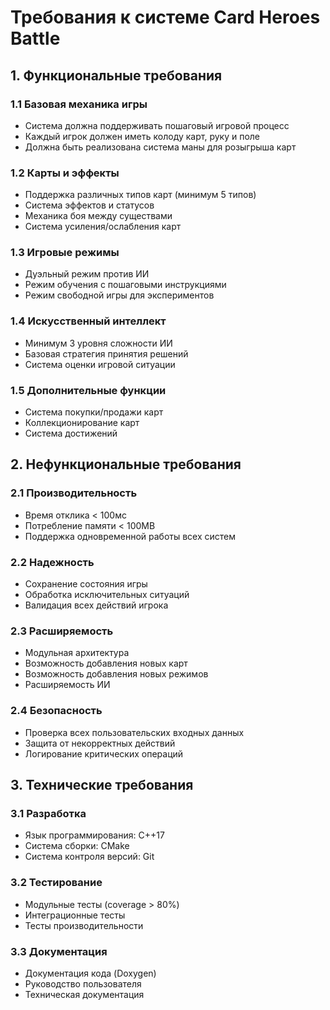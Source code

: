 # Требования к системе Card Heroes Battle

## 1. Функциональные требования

### 1.1 Базовая механика игры
- Система должна поддерживать пошаговый игровой процесс
- Каждый игрок должен иметь колоду карт, руку и поле
- Должна быть реализована система маны для розыгрыша карт

### 1.2 Карты и эффекты
- Поддержка различных типов карт (минимум 5 типов)
- Система эффектов и статусов
- Механика боя между существами
- Система усиления/ослабления карт

### 1.3 Игровые режимы
- Дуэльный режим против ИИ
- Режим обучения с пошаговыми инструкциями
- Режим свободной игры для экспериментов

### 1.4 Искусственный интеллект
- Минимум 3 уровня сложности ИИ
- Базовая стратегия принятия решений
- Система оценки игровой ситуации

### 1.5 Дополнительные функции
- Система покупки/продажи карт
- Коллекционирование карт
- Система достижений

## 2. Нефункциональные требования

### 2.1 Производительность
- Время отклика < 100мс
- Потребление памяти < 100MB
- Поддержка одновременной работы всех систем

### 2.2 Надежность
- Сохранение состояния игры
- Обработка исключительных ситуаций
- Валидация всех действий игрока

### 2.3 Расширяемость
- Модульная архитектура
- Возможность добавления новых карт
- Возможность добавления новых режимов
- Расширяемость ИИ

### 2.4 Безопасность
- Проверка всех пользовательских входных данных
- Защита от некорректных действий
- Логирование критических операций

## 3. Технические требования

### 3.1 Разработка
- Язык программирования: C++17
- Система сборки: CMake
- Система контроля версий: Git

### 3.2 Тестирование
- Модульные тесты (coverage > 80%)
- Интеграционные тесты
- Тесты производительности

### 3.3 Документация
- Документация кода (Doxygen)
- Руководство пользователя
- Техническая документация